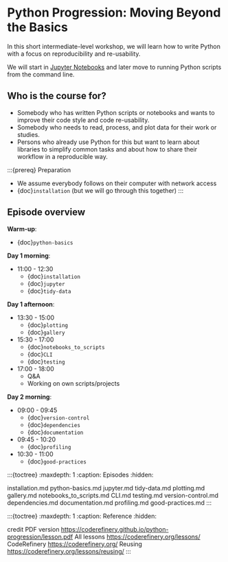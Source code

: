 # Python Progression: Moving Beyond the Basics

In this short intermediate-level workshop, we will learn how to write Python
with a focus on reproducibility and re-usability.

We will start in [Jupyter Notebooks](https://jupyter.org/) and later move to
running Python scripts from the command line.


## Who is the course for?

- Somebody who has written Python scripts or notebooks and wants to improve their code style and code re-usability.
- Somebody who needs to read, process, and plot data for their work or studies.
- Persons who already use Python for this but want to learn about libraries
  to simplify common tasks and about how to share their workflow in a reproducible way.

:::{prereq} Preparation
- We assume everybody follows on their computer with network access
- {doc}`installation` (but we will go through this together)
:::


## Episode overview

**Warm-up**:
- {doc}`python-basics`

**Day 1 morning**:
- 11:00 - 12:30
  - {doc}`installation`
  - {doc}`jupyter`
  - {doc}`tidy-data`

**Day 1 afternoon**:
- 13:30 - 15:00
  - {doc}`plotting`
  - {doc}`gallery`
- 15:30 - 17:00
  - {doc}`notebooks_to_scripts`
  - {doc}`CLI`
  - {doc}`testing`
- 17:00 - 18:00
  - Q&A
  - Working on own scripts/projects

**Day 2 morning**:
- 09:00 - 09:45
  - {doc}`version-control`
  - {doc}`dependencies`
  - {doc}`documentation`
- 09:45 - 10:20
  - {doc}`profiling`
- 10:30 - 11:00
  - {doc}`good-practices`


:::{toctree}
:maxdepth: 1
:caption: Episodes
:hidden:

installation.md
python-basics.md
jupyter.md
tidy-data.md
plotting.md
gallery.md
notebooks_to_scripts.md
CLI.md
testing.md
version-control.md
dependencies.md
documentation.md
profiling.md
good-practices.md
:::

:::{toctree}
:maxdepth: 1
:caption: Reference
:hidden:

credit
PDF version <https://coderefinery.github.io/python-progression/lesson.pdf>
All lessons <https://coderefinery.org/lessons/>
CodeRefinery <https://coderefinery.org/>
Reusing <https://coderefinery.org/lessons/reusing/>
:::

